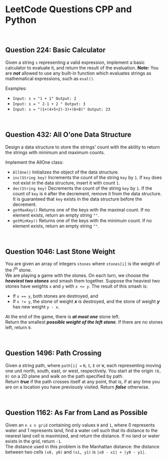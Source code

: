 # LeetCode Questions CPP and Python
<br>

## Question 224: Basic Calculator
Given a string `s` representing a valid expression, implement a basic calculator to evaluate it, and return the result of the evaluation.
**Note:** You are ***not*** allowed to use any built-in function which evaluates strings as mathematical expressions, such as `eval()`.

Examples:
- `
Input: s = "1 + 1"
Output: 2
`<br>
- `
Input: s = " 2-1 + 2 "
Output: 3
`<br>
- `
Input: s = "(1+(4+5+2)-3)+(6+8)"
Output: 23
`

<br>

## Question 432: All O'one Data Structure
Design a data structure to store the strings' count with the ability to return the strings with minimum and maximum counts.

Implement the AllOne class:
* `AllOne()` Initializes the object of the data structure.
* `inc(String key)` Increments the count of the string `key` by `1`. If `key` does not exist in the data structure, insert it with count `1`.
* `dec(String key)` Decrements the count of the string `key` by `1`. If the count of `key` is `0` after the decrement, remove it from the data structure. It is guaranteed that `key` exists in the data structure before the decrement.
* `getMaxKey()` Returns one of the keys with the maximal count. If no element exists, return an empty string `""`.
* `getMinKey()` Returns one of the keys with the minimum count. If no element exists, return an empty string `""`.

<br>

## Question 1046: Last Stone Weight
You are given an array of integers `stones` where `stones[i]` is the weight of the i<sup>th</sup> stone. <br>
We are playing a game with the stones. On each turn, we choose the ***heaviest two stones*** and smash them together. Suppose the heaviest two stones have weights `x` and `y` with `x <= y`. The result of this smash is:
* If `x == y`, both stones are destroyed, and
* If `x != y`, the stone of weight ***x*** is destroyed, and the stone of weight ***y*** has new weight `y - x`.<br>

At the end of the game, there is ***at most one*** stone left.<br>
Return the smallest ***possible weight of the left stone***. If there are no stones left, return `0`.

<br>

## Question 1496: Path Crossing
Given a string path, where `path[i] =` `N`, `S`, `E` or `W`, each representing moving one unit north, south, east, or west, respectively. You start at the origin `(0, 0)` on a 2D plane and walk on the path specified by path.
<br>
Return ***true*** if the path crosses itself at any point, that is, if at any time you are on a location you have previously visited. Return ***false*** otherwise.

<br>

## Question 1162: As Far from Land as Possible
Given an `n x n grid` containing only values `0` and `1`, where 0 represents water and 1 represents land, find a water cell such that its distance to the nearest land cell is maximized, and return the distance. If no land or water exists in the grid, return `-1`. <br>
The distance used in this problem is the Manhattan distance: the distance between two cells `(x0, y0)` and `(x1, y1)` is `|x0 - x1| + |y0 - y1|`.

